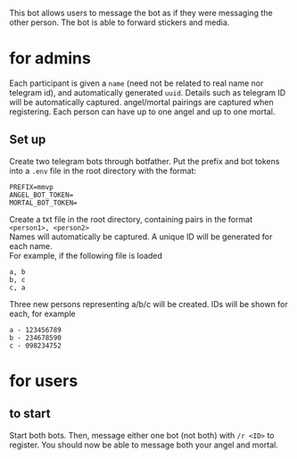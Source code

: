 This bot allows users to message the bot as if they were messaging the other person. The bot is able to forward stickers and media.

# for admins
Each participant is given a `name` (need not be related to real name nor telegram id), and automatically generated `uuid`. Details such as telegram ID will be automatically captured. angel/mortal pairings are captured when registering. Each person can have up to one angel and up to one mortal.
## Set up
Create two telegram bots through botfather.
Put the prefix and bot tokens into a `.env` file in the root directory with the format:
```
PREFIX=mmvp
ANGEL_BOT_TOKEN=
MORTAL_BOT_TOKEN=
```

Create a txt file in the root directory, containing pairs in the format `<person1>, <person2>`  
Names will automatically be captured. A unique ID will be generated for each name.  
For example, if the following file is loaded
```
a, b
b, c
c, a
```
Three new persons representing a/b/c will be created. IDs will be shown for each, for example
```
a - 123456789
b - 234678590
c - 098234752
```

# for users
## to start
Start both bots. Then, message either one bot (not both) with `/r <ID>` to register. You should now be able to message both your angel and mortal.

